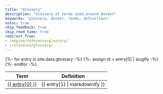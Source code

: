 ```yaml
---
title: "Glossary"
description: "Glossary of terms used around Docker"
keywords: "glossary, docker, terms, definitions"
notoc: true
skip_feedback: true
skip_read_time: true
redirect_from:
- /engine/reference/glossary/
- /reference/glossary/
---
```

<!--
To edit/add/remove glossary entries, visit the YAML file at:
https://github.com/docker/docs/blob/main/_data/glossary.yaml

To get a specific entry while writing a page in the docs, enter Liquid text
like so:
{{ site.data.glossary["aufs"] }}
-->
<table>
  <thead>
    <tr><th>Term</th><th>Definition</th></tr>
  </thead>
  <tbody>
  {%- for entry in site.data.glossary -%}
    {%- assign id = entry[0] | slugify -%}
    <tr>
      <td><a class="glossary" id="{{ id }}" href="#{{ id }}">{{ entry[0] }}</a></td>
      <td>{{ entry[1] | markdownify }}</td>
    </tr>
  {%- endfor -%}
  </tbody>
</table>
